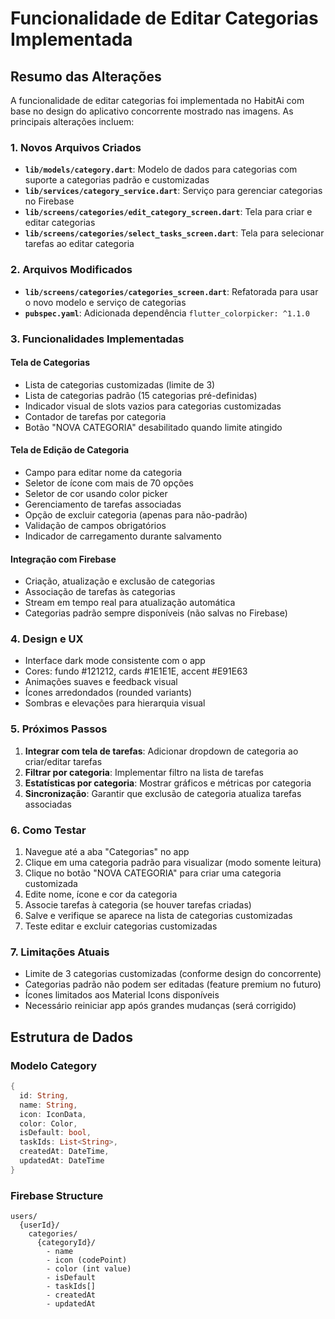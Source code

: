 # Funcionalidade de Editar Categorias Implementada

## Resumo das Alterações

A funcionalidade de editar categorias foi implementada no HabitAi com base no design do aplicativo concorrente mostrado nas imagens. As principais alterações incluem:

### 1. Novos Arquivos Criados

- **`lib/models/category.dart`**: Modelo de dados para categorias com suporte a categorias padrão e customizadas
- **`lib/services/category_service.dart`**: Serviço para gerenciar categorias no Firebase
- **`lib/screens/categories/edit_category_screen.dart`**: Tela para criar e editar categorias
- **`lib/screens/categories/select_tasks_screen.dart`**: Tela para selecionar tarefas ao editar categoria

### 2. Arquivos Modificados

- **`lib/screens/categories/categories_screen.dart`**: Refatorada para usar o novo modelo e serviço de categorias
- **`pubspec.yaml`**: Adicionada dependência `flutter_colorpicker: ^1.1.0`

### 3. Funcionalidades Implementadas

#### Tela de Categorias
- Lista de categorias customizadas (limite de 3)
- Lista de categorias padrão (15 categorias pré-definidas)
- Indicador visual de slots vazios para categorias customizadas
- Contador de tarefas por categoria
- Botão "NOVA CATEGORIA" desabilitado quando limite atingido

#### Tela de Edição de Categoria
- Campo para editar nome da categoria
- Seletor de ícone com mais de 70 opções
- Seletor de cor usando color picker
- Gerenciamento de tarefas associadas
- Opção de excluir categoria (apenas para não-padrão)
- Validação de campos obrigatórios
- Indicador de carregamento durante salvamento

#### Integração com Firebase
- Criação, atualização e exclusão de categorias
- Associação de tarefas às categorias
- Stream em tempo real para atualização automática
- Categorias padrão sempre disponíveis (não salvas no Firebase)

### 4. Design e UX

- Interface dark mode consistente com o app
- Cores: fundo #121212, cards #1E1E1E, accent #E91E63
- Animações suaves e feedback visual
- Ícones arredondados (rounded variants)
- Sombras e elevações para hierarquia visual

### 5. Próximos Passos

1. **Integrar com tela de tarefas**: Adicionar dropdown de categoria ao criar/editar tarefas
2. **Filtrar por categoria**: Implementar filtro na lista de tarefas
3. **Estatísticas por categoria**: Mostrar gráficos e métricas por categoria
4. **Sincronização**: Garantir que exclusão de categoria atualiza tarefas associadas

### 6. Como Testar

1. Navegue até a aba "Categorias" no app
2. Clique em uma categoria padrão para visualizar (modo somente leitura)
3. Clique no botão "NOVA CATEGORIA" para criar uma categoria customizada
4. Edite nome, ícone e cor da categoria
5. Associe tarefas à categoria (se houver tarefas criadas)
6. Salve e verifique se aparece na lista de categorias customizadas
7. Teste editar e excluir categorias customizadas

### 7. Limitações Atuais

- Limite de 3 categorias customizadas (conforme design do concorrente)
- Categorias padrão não podem ser editadas (feature premium no futuro)
- Ícones limitados aos Material Icons disponíveis
- Necessário reiniciar app após grandes mudanças (será corrigido)

## Estrutura de Dados

### Modelo Category
```dart
{
  id: String,
  name: String,
  icon: IconData,
  color: Color,
  isDefault: bool,
  taskIds: List<String>,
  createdAt: DateTime,
  updatedAt: DateTime
}
```

### Firebase Structure
```
users/
  {userId}/
    categories/
      {categoryId}/
        - name
        - icon (codePoint)
        - color (int value)
        - isDefault
        - taskIds[]
        - createdAt
        - updatedAt
```
